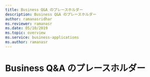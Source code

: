 ```yaml
---
title: Business Q&A のプレースホルダー
description: Business Q&A のプレースホルダー
author: ramanasridhar
ms.reviewer: ramanasr
ms.date: 05/10/2019
ms.topic: overview
ms.service: business-applications
ms.author: ramanasr
---
```

# <a name="placeholder-for-business-qa"></a>Business Q&A のプレースホルダー

